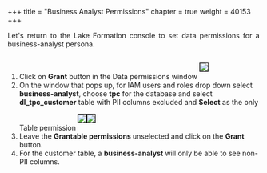 +++
title = "Business Analyst Permissions"
chapter = true
weight = 40153
+++

<div style="text-align: justify">
  Let's return to the Lake Formation console to set data permissions for a business-analyst persona.
  <div style="text-align: left">
    <ol>
      <li>Click on <b>Grant</b> button in the Data permissions window <img src="/images/DataPermissions-Grant.png" style="margin:15px 0px; border:1px solid black"/>
      </li>
      <li>On the window that pops up, for IAM users and roles drop down select <b>business-analyst</b>, choose <b>tpc</b> for the database and select <b>dl_tpc_customer</b> table with PII columns excluded and <b>Select</b> as the only Table permission <img src="/images/business-analyst-perms-0.png" style="margin:15px 0px; border:1px solid black"/><img src="/images/business-analyst-perms-1.png" style="margin:15px 0px; border:1px solid black"/></li>
      <li>Leave the <b> Grantable permissions </b> unselected and click on the <b>Grant</b> button.</li>
      <li>For the customer table, a <b>business-analyst</b> will only be able to see non-PII columns.</li>
    </ol>
  </div>
</div>